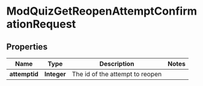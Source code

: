 

# ModQuizGetReopenAttemptConfirmationRequest


## Properties

| Name | Type | Description | Notes |
|------------ | ------------- | ------------- | -------------|
|**attemptid** | **Integer** | The id of the attempt to reopen |  |



